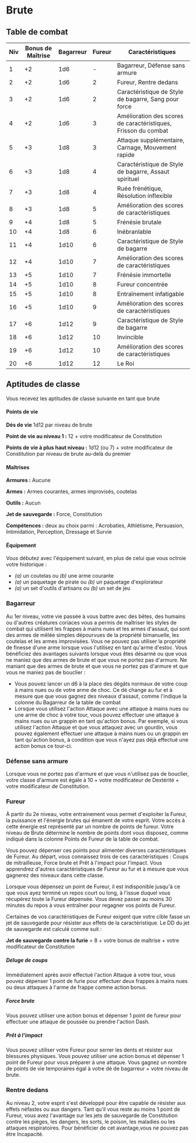 # Brute

## Table de combat

| Niv | Bonus de Maîtrise | Bagarreur | Fureur | Caractéristiques                                               |
| --- | ----------------- | --------- | ------ | -------------------------------------------------------------- |
| 1   | +2                | 1d6       | -      | Bagarreur, Défense sans armure                                 |
| 2   | +2                | 1d6       | 2      | Fureur, Rentre dedans                                          |
| 3   | +2                | 1d6       | 2      | Caractéristique de Style de bagarre, Sang pour force           |
| 4   | +2                | 1d6       | 3      | Amélioration des scores de caractéristiques, Frisson du combat |
| 5   | +3                | 1d8       | 3      | Attaque supplémentaire, Carnage, Mouvement rapide              |
| 6   | +3                | 1d8       | 4      | Caractéristique de Style de bagarre, Assaut spirituel          |
| 7   | +3                | 1d8       | 4      | Ruée frénétique, Résolution inflexible                         |
| 8   | +3                | 1d8       | 5      | Amélioration des scores de caractéristiques                    |
| 9   | +4                | 1d8       | 5      | Frénésie brutale                                               |
| 10  | +4                | 1d8       | 6      | Inébranlable                                                   |
| 11  | +4                | 1d10      | 6      | Caractéristique de Style de bagarre                            |
| 12  | +4                | 1d10      | 7      | Amélioration des scores de caractéristiques                    |
| 13  | +5                | 1d10      | 7      | Frénésie immortelle                                            |
| 14  | +5                | 1d10      | 8      | Fureur concentrée                                              |
| 15  | +5                | 1d10      | 8      | Entraînement infatigable                                       |
| 16  | +5                | 1d10      | 9      | Amélioration des scores de caractéristiques                    |
| 17  | +6                | 1d12      | 9      | Caractéristique de Style de bagarre                            |
| 18  | +6                | 1d12      | 10     | Invincible                                                     |
| 19  | +6                | 1d12      | 10     | Amélioration des scores de caractéristiques                    |
| 20  | +6                | 1d12      | 12     | Le Roi                                                         |

## Aptitudes de classe

Vous recevez les aptitudes de classe suivante en tant que brute

#### Points de vie

**Dés de vie** 1d12 par niveau de brute

**Point de vie au niveau 1 :** 12 + votre modificateur de Constitution

**Points de vie à plus haut niveau :** 1d12 (ou 7) + votre modificateur de Constitution par niveau de brute au-delà du premier

#### Maîtrises

**Armures :** Aucune

**Armes :** Armes courantes, armes improvisés, coutelas

**Outils :** Aucun

**Jet de sauvegarde :** Force, Constitution

**Compétences :** deux au choix parmi : Acrobaties, Athlétisme, Persuasion, Intimidation, Perception, Dressage et Survie

#### Équipement

Vous débutez avec l'équipement suivant, en plus de celui que vous octroie votre historique :

-   _(a)_ un coutelas ou _(b)_ une arme courante
-   _(a)_ un paquetage de pirate ou _(b)_ un paquetage d'explorateur
-   _(a)_ un set d'outils d'artisans ou _(b)_ un set de jeu

### Bagarreur

Au 1er niveau, votre vie passée à vous battre avec des bêtes, des humains ou d'autres créatures coriaces vous a permis de maîtriser les styles de combat qui utilisent les frappes à mains nues et les armes d'assaut, qui sont des armes de mêlée simples dépourvues de la propriété bimanuelle, les coutelas et les armes improvisées. Vous ne pouvez pas utiliser la propriété de finesse d'une arme lorsque vous l'utilisez en tant qu'arme d'estoc.
Vous bénéficiez des avantages suivants lorsque vous êtes désarmé ou que vous ne maniez que des armes de brute et que vous ne portez pas d'armure. Ne maniant que des armes de brute et que vous ne portez pas d'armure et que vous ne maniez pas de bouclier :

-   Vous pouvez lancer un d6 à la place des dégâts normaux de votre coup à mains nues ou de votre arme de choc. Ce dé change au fur et à mesure que que vous gagnez des niveaux d'assaut, comme l'indique la colonne du Bagarreur de la table de combat
-   Lorsque vous utilisez l'action Attaque avec une attaque à mains nues ou une arme de choc à votre tour, vous pouvez effectuer une attaque à mains nues ou un grappin en tant qu'action bonus. Par exemple, si vous utilisez l'action Attaque et que vous attaquez avec un gourdin, vous pouvez également effectuer une attaque à mains nues ou un grappin en tant qu'action bonus, à condition que vous n'ayez pas déjà effectué une action bonus ce tour-ci.

### Défense sans armure

Lorsque vous ne portez pas d'armure et que vous n'utilisez pas de bouclier, votre classe d'armure est égale à 10 + votre modificateur de Dextérité + votre modificateur de Constitution.

### Fureur

À partir du 2e niveau, votre entrainement vous permet d'exploiter la Fureur, la puissance et l'énergie brutes qui émanent de votre esprit. Votre accès à cette énergie est représenté par un nombre de points de fureur. Votre niveau de Brute détermine le nombre de points dont vous disposez, comme indiqué dans la colonne Points de Fureur de la table de combat.

Vous pouvez dépenser ces points pour alimenter diverses caractéristiques de Fureur. Au départ, vous connaissez trois de ces caractéristiques : Coups de mitrailleuse, Force brute et Prêt à l'impact pour l'impact. Vous apprendrez d'autres caractéristiques de Fureur au fur et à mesure que vous gagnerez des niveaux dans cette classe.

Lorsque vous dépensez un point de Fureur, il est indisponible jusqu'à ce que vous ayez terminé un repos court ou long, à l'issue duquel vous récupérez toute la Fureur dépensée. Vous devez passer au moins 30 minutes du repos à vous entraîner pour regagner vos points de Fureur.

Certaines de vos caractéristiques de Fureur exigent que votre cible fasse un jet de sauvegarde pour résister aux effets de la caractéristique. Le DD du jet de sauvegarde est calculé comme suit :

**Jet de sauvegarde contre la furie** = 8 + votre bonus de maîtrise + votre modificateur de Constitution

##### Déluge de coups

Immédiatement après avoir effectué l'action Attaque à votre tour, vous pouvez dépenser 1 point de furie pour effectuer deux frappes à mains nues ou deux attaques à l'arme de frappe comme action bonus.

##### Force brute

Vous pouvez utiliser une action bonus et dépenser 1 point de fureur pour effectuer une attaque de poussée ou prendre l'action Dash.

##### Prêt à l'impact

Vous pouvez utiliser votre Fureur pour serrer les dents et résister aux blessures physiques. Vous pouvez utiliser une action bonus et dépenser 1 point de Fureur pour vous préparer à une attaque. Vous gagnez un nombre de points de vie temporaires égal à votre dé de bagarreur + votre niveau de brute.

### Rentre dedans

Au niveau 2, votre esprit s'est développé pour être capable de résister aux effets néfastes ou aux dangers.
Tant qu'il vous reste au moins 1 point de Fureur, vous avez l'avantage sur les jets de sauvegarde de Constitution contre les pièges, les dangers, les sorts, le poison, les maladies ou les attaques respiratoires. Pour bénéficier de cet avantage,vous ne pouvez pas être Incapacité.
